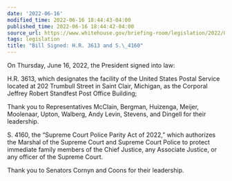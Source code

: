 ```yaml
---
date: '2022-06-16'
modified_time: 2022-06-16 18:44:43-04:00
published_time: 2022-06-16 18:44:42-04:00
source_url: https://www.whitehouse.gov/briefing-room/legislation/2022/06/16/bill-signed-h-r-3613-and-s-4160/
tags: legislation
title: "Bill Signed: H.R. 3613 and S.\_4160"
---
```

 
On Thursday, June 16, 2022, the President signed into law:

H.R. 3613, which designates the facility of the United States Postal
Service located at 202 Trumbull Street in Saint Clair, Michigan, as the
Corporal Jeffrey Robert Standfest Post Office Building;

Thank you to Representatives McClain, Bergman, Huizenga, Meijer,
Moolenaar, Upton, Walberg, Andy Levin, Stevens, and Dingell for their
leadership.

S. 4160, the “Supreme Court Police Parity Act of 2022,” which authorizes
the Marshal of the Supreme Court and Supreme Court Police to protect
immediate family members of the Chief Justice, any Associate Justice, or
any officer of the Supreme Court.

Thank you to Senators Cornyn and Coons for their leadership.
